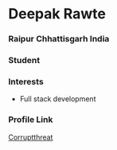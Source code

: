 # Deepak Rawte

### Raipur Chhattisgarh India

### Student

### Interests

- Full stack development

### Profile Link

[Corruptthreat](https://github.com/Corruptthreat)
